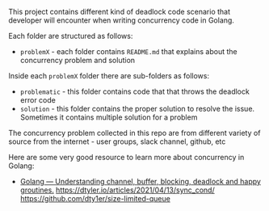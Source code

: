This project contains different kind of deadlock code scenario that developer will encounter when writing concurrency code in Golang.

Each folder are structured as follows:

* `problemX` - each folder contains `README.md` that explains about the concurrency problem and solution
  
Inside each `problemX` folder there are sub-folders as follows:

* `problematic` - this folder contains code that that throws the deadlock error code
* `solution` - this folder contains the proper solution to resolve the issue. Sometimes it contains multiple solution for a problem

The concurrency problem collected in this repo are from different variety of source from the internet - user groups, slack channel, github, etc

Here are some very good resource to learn more about concurrency in Golang:

* [Golang — Understanding channel, buffer, blocking, deadlock and happy groutines.](https://gist.github.com/YumaInaura/8d52e73dac7dc361745bf568c3c4ba37)
  https://dtyler.io/articles/2021/04/13/sync_cond/
  https://github.com/dty1er/size-limited-queue